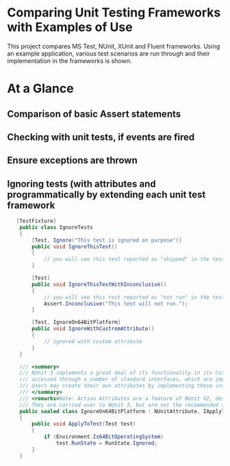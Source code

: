 # Comparing Unit Testing Frameworks with Examples of Use
This project compares MS Test, NUnit, XUnit and Fluent frameworks. Using an example application, various test scenarios are run through and their implementation in the frameworks is shown.

# At a Glance
## Comparison of basic Assert statements
## Checking with unit tests, if events are fired
## Ensure exceptions are thrown
## Ignoring tests (with attributes and programmatically by extending each unit test framework

```csharp
   [TestFixture]
    public class IgnoreTests
    {
        [Test, Ignore("This test is ignored on purpose")]
        public void IgnoreThisTest()
        {            
            // you will see this test reported as "skipped" in the test run results
        }

        [Test]
        public void IgnoreThisTestWithInconclusive()
        {
            // you will see this test reported as "not run" in the test run results
            Assert.Inconclusive("This test will not run.");
        }

        [Test, IgnoreOn64BitPlatform]
        public void IgnoreWithCustromAttribute()
        {
            // ignored with custom attribute
        }
    }

    /// <summary>
    /// NUnit 3 implements a great deal of its functionality in its Custom Attributes. This functionality is 
    /// accessed through a number of standard interfaces, which are implemented by the attributes. 
    /// Users may create their own attributes by implementing these interfaces.
    /// </summary>
    /// <remarks>Note: Action Attributes are a feature of NUnit V2, designed to better enable composability of test logic. 
    /// They are carried over to NUnit 3, but are not the recommended approach for most new work.</remarks>
    public sealed class IgnoreOn64BitPlatform : NUnitAttribute, IApplyToTest
    {
        public void ApplyToTest(Test test)
        {
            if (Environment.Is64BitOperatingSystem)
                test.RunState = RunState.Ignored;
        }
    }
```    
    
